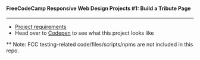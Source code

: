 #### FreeCodeCamp Responsive Web Design Projects #1: Build a Tribute Page
---
- [Project requirements](https://www.freecodecamp.org/learn/responsive-web-design/responsive-web-design-projects/build-a-tribute-page)
- Head over to [Codepen](https://codepen.io/Songluck/full/oNjpeJg) to see what this project looks like

** Note:  FCC testing-related code/files/scripts/npms are not included in this repo.
